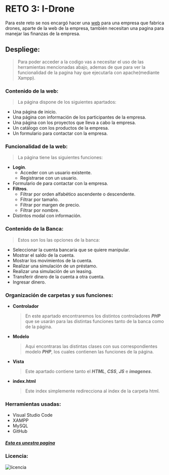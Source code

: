 # RETO 3: I-Drone

Para este reto se nos encargó hacer una [web](https://hiru.zerbitzaria.net) para una empresa que fabrica drones, aparte de la web de la empresa, también necesitan una pagina para manejar las finanzas de la empresa.

## Despliege:
> Para poder acceder a la codigo vas a necesitar el uso de las herramientas mencionadas abajo, ademas de que para ver la funcionalidad de la pagina hay que ejecutarla con apache(mediante Xampp).

### Contenido de la web:
> La página dispone de los siguientes apartados:
* Una página de inicio.
* Una página con información de los participantes de la empresa.
* Una página con los proyectos que lleva a cabo la empresa.
* Un catálogo con los productos de la empresa.
* Un formulario para contactar con la empresa.

### Funcionalidad de la web:
> La página tiene las siguientes funciones:
* **Login**.
  * Acceder con un usuario existente.
  * Registrarse con un usuario.
* Formulario de para contactar con la empresa.
* **Filtros**.
  * Filtrar por orden alfabético ascendente o descendente.
  * Filtrar por tamaño.
  * Filtrar por margen de precio.
  * Filtrar por nombre.
* Distintos modal con información.

### Contenido de la Banca:
> Estos son los las opciones de la banca:
* Seleccionar la cuenta bancaria que se quiere manipular.
* Mostrar el saldo de la cuenta.
* Mostrar los movimientos de la cuenta.
* Realizar una simulación de un préstamo.
* Realizar una simulación de un leasing.
* Transferir dinero de la cuenta a otra cuenta.
* Ingresar dinero.

### Organización de carpetas y sus funciones:

* **Controlador**
  > En este apartado encontraremos los distintos controladores **_PHP_** que se usarán para las distintas funciones tanto de la banca como de la página.
* **Modelo** 
  > Aqui encontraras las distintas clases con sus correspondientes modelo **_PHP_**, los cuales contienen las funciones de la página.
* **Vista**
  > Este apartado contiene tanto el **_HTML_**, **_CSS_**, **_JS_** e **_imagenes_**.
* **index.html**
  > Este index simplemente redirecciona al index de la carpeta html.


### Herramientas usadas:
* Visual Studio Code
* XAMPP
* MySQL
* GitHub

##### [Esta es unestra pagina](https://hiru.zerbitzaria.net)

### Licencia:
![licencia](https://user-images.githubusercontent.com/74308105/144413625-ddf38c05-cd36-489d-bb04-b4ceb117eed5.png)
